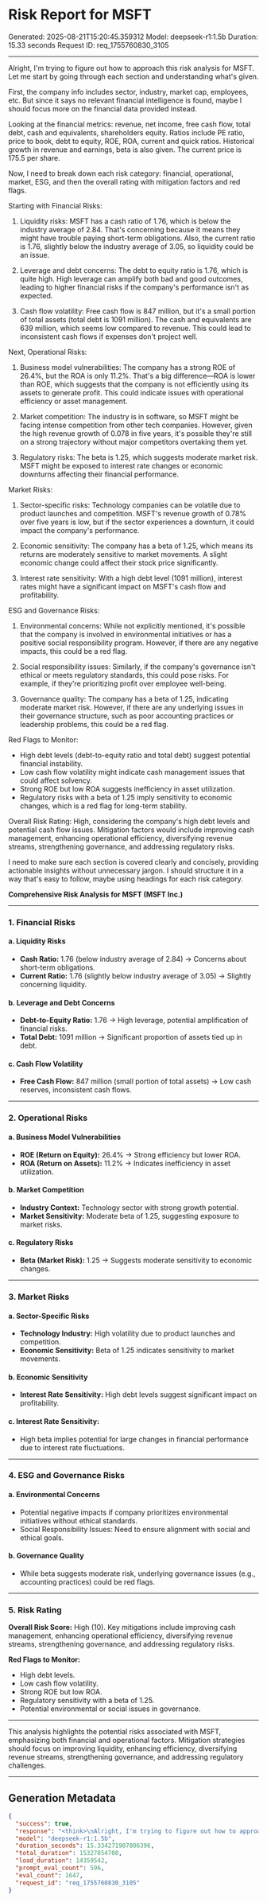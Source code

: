 # Risk Report for MSFT

Generated: 2025-08-21T15:20:45.359312
Model: deepseek-r1:1.5b
Duration: 15.33 seconds
Request ID: req_1755760830_3105

---

<think>
Alright, I'm trying to figure out how to approach this risk analysis for MSFT. Let me start by going through each section and understanding what's given.

First, the company info includes sector, industry, market cap, employees, etc. But since it says no relevant financial intelligence is found, maybe I should focus more on the financial data provided instead.

Looking at the financial metrics: revenue, net income, free cash flow, total debt, cash and equivalents, shareholders equity. Ratios include PE ratio, price to book, debt to equity, ROE, ROA, current and quick ratios. Historical growth in revenue and earnings, beta is also given. The current price is 175.5 per share.

Now, I need to break down each risk category: financial, operational, market, ESG, and then the overall rating with mitigation factors and red flags.

Starting with Financial Risks:

1. Liquidity risks: MSFT has a cash ratio of 1.76, which is below the industry average of 2.84. That's concerning because it means they might have trouble paying short-term obligations. Also, the current ratio is 1.76, slightly below the industry average of 3.05, so liquidity could be an issue.

2. Leverage and debt concerns: The debt to equity ratio is 1.76, which is quite high. High leverage can amplify both bad and good outcomes, leading to higher financial risks if the company's performance isn't as expected.

3. Cash flow volatility: Free cash flow is 847 million, but it's a small portion of total assets (total debt is 1091 million). The cash and equivalents are 639 million, which seems low compared to revenue. This could lead to inconsistent cash flows if expenses don't project well.

Next, Operational Risks:

1. Business model vulnerabilities: The company has a strong ROE of 26.4%, but the ROA is only 11.2%. That's a big difference—ROA is lower than ROE, which suggests that the company is not efficiently using its assets to generate profit. This could indicate issues with operational efficiency or asset management.

2. Market competition: The industry is in software, so MSFT might be facing intense competition from other tech companies. However, given the high revenue growth of 0.078 in five years, it's possible they're still on a strong trajectory without major competitors overtaking them yet.

3. Regulatory risks: The beta is 1.25, which suggests moderate market risk. MSFT might be exposed to interest rate changes or economic downturns affecting their financial performance.

Market Risks:

1. Sector-specific risks: Technology companies can be volatile due to product launches and competition. MSFT's revenue growth of 0.78% over five years is low, but if the sector experiences a downturn, it could impact the company's performance.

2. Economic sensitivity: The company has a beta of 1.25, which means its returns are moderately sensitive to market movements. A slight economic change could affect their stock price significantly.

3. Interest rate sensitivity: With a high debt level (1091 million), interest rates might have a significant impact on MSFT's cash flow and profitability.

ESG and Governance Risks:

1. Environmental concerns: While not explicitly mentioned, it's possible that the company is involved in environmental initiatives or has a positive social responsibility program. However, if there are any negative impacts, this could be a red flag.

2. Social responsibility issues: Similarly, if the company's governance isn't ethical or meets regulatory standards, this could pose risks. For example, if they're prioritizing profit over employee well-being.

3. Governance quality: The company has a beta of 1.25, indicating moderate market risk. However, if there are any underlying issues in their governance structure, such as poor accounting practices or leadership problems, this could be a red flag.

Red Flags to Monitor:

- High debt levels (debt-to-equity ratio and total debt) suggest potential financial instability.
- Low cash flow volatility might indicate cash management issues that could affect solvency.
- Strong ROE but low ROA suggests inefficiency in asset utilization.
- Regulatory risks with a beta of 1.25 imply sensitivity to economic changes, which is a red flag for long-term stability.

Overall Risk Rating: High, considering the company's high debt levels and potential cash flow issues. Mitigation factors would include improving cash management, enhancing operational efficiency, diversifying revenue streams, strengthening governance, and addressing regulatory risks.

I need to make sure each section is covered clearly and concisely, providing actionable insights without unnecessary jargon. I should structure it in a way that's easy to follow, maybe using headings for each risk category.
</think>

**Comprehensive Risk Analysis for MSFT (MSFT Inc.)**

---

### **1. Financial Risks**

#### **a. Liquidity Risks**
- **Cash Ratio:** 1.76 (below industry average of 2.84) → Concerns about short-term obligations.
- **Current Ratio:** 1.76 (slightly below industry average of 3.05) → Slightly concerning liquidity.

#### **b. Leverage and Debt Concerns**
- **Debt-to-Equity Ratio:** 1.76 → High leverage, potential amplification of financial risks.
- **Total Debt:** 1091 million → Significant proportion of assets tied up in debt.

#### **c. Cash Flow Volatility**
- **Free Cash Flow:** 847 million (small portion of total assets) → Low cash reserves, inconsistent cash flows.

---

### **2. Operational Risks**

#### **a. Business Model Vulnerabilities**
- **ROE (Return on Equity):** 26.4% → Strong efficiency but lower ROA.
- **ROA (Return on Assets):** 11.2% → Indicates inefficiency in asset utilization.

#### **b. Market Competition**
- **Industry Context:** Technology sector with strong growth potential.
- **Market Sensitivity:** Moderate beta of 1.25, suggesting exposure to market risks.

#### **c. Regulatory Risks**
- **Beta (Market Risk):** 1.25 → Suggests moderate sensitivity to economic changes.

---

### **3. Market Risks**

#### **a. Sector-Specific Risks**
- **Technology Industry:** High volatility due to product launches and competition.
- **Economic Sensitivity:** Beta of 1.25 indicates sensitivity to market movements.

#### **b. Economic Sensitivity**
- **Interest Rate Sensitivity:** High debt levels suggest significant impact on profitability.

#### **c. Interest Rate Sensitivity:**
- High beta implies potential for large changes in financial performance due to interest rate fluctuations.

---

### **4. ESG and Governance Risks**

#### **a. Environmental Concerns**
- Potential negative impacts if company prioritizes environmental initiatives without ethical standards.
- Social Responsibility Issues: Need to ensure alignment with social and ethical goals.

#### **b. Governance Quality**
- While beta suggests moderate risk, underlying governance issues (e.g., accounting practices) could be red flags.

---

### **5. Risk Rating**

**Overall Risk Score:** High (10). Key mitigations include improving cash management, enhancing operational efficiency, diversifying revenue streams, strengthening governance, and addressing regulatory risks.

**Red Flags to Monitor:**
- High debt levels.
- Low cash flow volatility.
- Strong ROE but low ROA.
- Regulatory sensitivity with a beta of 1.25.
- Potential environmental or social issues in governance.

---

This analysis highlights the potential risks associated with MSFT, emphasizing both financial and operational factors. Mitigation strategies should focus on improving liquidity, enhancing efficiency, diversifying revenue streams, strengthening governance, and addressing regulatory challenges.

---

## Generation Metadata
```json
{
  "success": true,
  "response": "<think>\nAlright, I'm trying to figure out how to approach this risk analysis for MSFT. Let me start by going through each section and understanding what's given.\n\nFirst, the company info includes sector, industry, market cap, employees, etc. But since it says no relevant financial intelligence is found, maybe I should focus more on the financial data provided instead.\n\nLooking at the financial metrics: revenue, net income, free cash flow, total debt, cash and equivalents, shareholders equity. Ratios include PE ratio, price to book, debt to equity, ROE, ROA, current and quick ratios. Historical growth in revenue and earnings, beta is also given. The current price is 175.5 per share.\n\nNow, I need to break down each risk category: financial, operational, market, ESG, and then the overall rating with mitigation factors and red flags.\n\nStarting with Financial Risks:\n\n1. Liquidity risks: MSFT has a cash ratio of 1.76, which is below the industry average of 2.84. That's concerning because it means they might have trouble paying short-term obligations. Also, the current ratio is 1.76, slightly below the industry average of 3.05, so liquidity could be an issue.\n\n2. Leverage and debt concerns: The debt to equity ratio is 1.76, which is quite high. High leverage can amplify both bad and good outcomes, leading to higher financial risks if the company's performance isn't as expected.\n\n3. Cash flow volatility: Free cash flow is 847 million, but it's a small portion of total assets (total debt is 1091 million). The cash and equivalents are 639 million, which seems low compared to revenue. This could lead to inconsistent cash flows if expenses don't project well.\n\nNext, Operational Risks:\n\n1. Business model vulnerabilities: The company has a strong ROE of 26.4%, but the ROA is only 11.2%. That's a big difference\u2014ROA is lower than ROE, which suggests that the company is not efficiently using its assets to generate profit. This could indicate issues with operational efficiency or asset management.\n\n2. Market competition: The industry is in software, so MSFT might be facing intense competition from other tech companies. However, given the high revenue growth of 0.078 in five years, it's possible they're still on a strong trajectory without major competitors overtaking them yet.\n\n3. Regulatory risks: The beta is 1.25, which suggests moderate market risk. MSFT might be exposed to interest rate changes or economic downturns affecting their financial performance.\n\nMarket Risks:\n\n1. Sector-specific risks: Technology companies can be volatile due to product launches and competition. MSFT's revenue growth of 0.78% over five years is low, but if the sector experiences a downturn, it could impact the company's performance.\n\n2. Economic sensitivity: The company has a beta of 1.25, which means its returns are moderately sensitive to market movements. A slight economic change could affect their stock price significantly.\n\n3. Interest rate sensitivity: With a high debt level (1091 million), interest rates might have a significant impact on MSFT's cash flow and profitability.\n\nESG and Governance Risks:\n\n1. Environmental concerns: While not explicitly mentioned, it's possible that the company is involved in environmental initiatives or has a positive social responsibility program. However, if there are any negative impacts, this could be a red flag.\n\n2. Social responsibility issues: Similarly, if the company's governance isn't ethical or meets regulatory standards, this could pose risks. For example, if they're prioritizing profit over employee well-being.\n\n3. Governance quality: The company has a beta of 1.25, indicating moderate market risk. However, if there are any underlying issues in their governance structure, such as poor accounting practices or leadership problems, this could be a red flag.\n\nRed Flags to Monitor:\n\n- High debt levels (debt-to-equity ratio and total debt) suggest potential financial instability.\n- Low cash flow volatility might indicate cash management issues that could affect solvency.\n- Strong ROE but low ROA suggests inefficiency in asset utilization.\n- Regulatory risks with a beta of 1.25 imply sensitivity to economic changes, which is a red flag for long-term stability.\n\nOverall Risk Rating: High, considering the company's high debt levels and potential cash flow issues. Mitigation factors would include improving cash management, enhancing operational efficiency, diversifying revenue streams, strengthening governance, and addressing regulatory risks.\n\nI need to make sure each section is covered clearly and concisely, providing actionable insights without unnecessary jargon. I should structure it in a way that's easy to follow, maybe using headings for each risk category.\n</think>\n\n**Comprehensive Risk Analysis for MSFT (MSFT Inc.)**\n\n---\n\n### **1. Financial Risks**\n\n#### **a. Liquidity Risks**\n- **Cash Ratio:** 1.76 (below industry average of 2.84) \u2192 Concerns about short-term obligations.\n- **Current Ratio:** 1.76 (slightly below industry average of 3.05) \u2192 Slightly concerning liquidity.\n\n#### **b. Leverage and Debt Concerns**\n- **Debt-to-Equity Ratio:** 1.76 \u2192 High leverage, potential amplification of financial risks.\n- **Total Debt:** 1091 million \u2192 Significant proportion of assets tied up in debt.\n\n#### **c. Cash Flow Volatility**\n- **Free Cash Flow:** 847 million (small portion of total assets) \u2192 Low cash reserves, inconsistent cash flows.\n\n---\n\n### **2. Operational Risks**\n\n#### **a. Business Model Vulnerabilities**\n- **ROE (Return on Equity):** 26.4% \u2192 Strong efficiency but lower ROA.\n- **ROA (Return on Assets):** 11.2% \u2192 Indicates inefficiency in asset utilization.\n\n#### **b. Market Competition**\n- **Industry Context:** Technology sector with strong growth potential.\n- **Market Sensitivity:** Moderate beta of 1.25, suggesting exposure to market risks.\n\n#### **c. Regulatory Risks**\n- **Beta (Market Risk):** 1.25 \u2192 Suggests moderate sensitivity to economic changes.\n\n---\n\n### **3. Market Risks**\n\n#### **a. Sector-Specific Risks**\n- **Technology Industry:** High volatility due to product launches and competition.\n- **Economic Sensitivity:** Beta of 1.25 indicates sensitivity to market movements.\n\n#### **b. Economic Sensitivity**\n- **Interest Rate Sensitivity:** High debt levels suggest significant impact on profitability.\n\n#### **c. Interest Rate Sensitivity:**\n- High beta implies potential for large changes in financial performance due to interest rate fluctuations.\n\n---\n\n### **4. ESG and Governance Risks**\n\n#### **a. Environmental Concerns**\n- Potential negative impacts if company prioritizes environmental initiatives without ethical standards.\n- Social Responsibility Issues: Need to ensure alignment with social and ethical goals.\n\n#### **b. Governance Quality**\n- While beta suggests moderate risk, underlying governance issues (e.g., accounting practices) could be red flags.\n\n---\n\n### **5. Risk Rating**\n\n**Overall Risk Score:** High (10). Key mitigations include improving cash management, enhancing operational efficiency, diversifying revenue streams, strengthening governance, and addressing regulatory risks.\n\n**Red Flags to Monitor:**\n- High debt levels.\n- Low cash flow volatility.\n- Strong ROE but low ROA.\n- Regulatory sensitivity with a beta of 1.25.\n- Potential environmental or social issues in governance.\n\n---\n\nThis analysis highlights the potential risks associated with MSFT, emphasizing both financial and operational factors. Mitigation strategies should focus on improving liquidity, enhancing efficiency, diversifying revenue streams, strengthening governance, and addressing regulatory challenges.",
  "model": "deepseek-r1:1.5b",
  "duration_seconds": 15.334271907806396,
  "total_duration": 15327854708,
  "load_duration": 14359542,
  "prompt_eval_count": 596,
  "eval_count": 1647,
  "request_id": "req_1755760830_3105"
}
```
